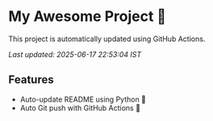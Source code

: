 # My Awesome Project 🚀

This project is automatically updated using GitHub Actions.

_Last updated: 2025-06-17 22:53:04 IST_

## Features
- Auto-update README using Python 🐍
- Auto Git push with GitHub Actions 🤖
